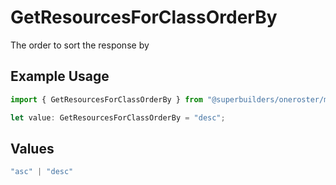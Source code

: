 # GetResourcesForClassOrderBy

The order to sort the response by

## Example Usage

```typescript
import { GetResourcesForClassOrderBy } from "@superbuilders/oneroster/models/operations";

let value: GetResourcesForClassOrderBy = "desc";
```

## Values

```typescript
"asc" | "desc"
```